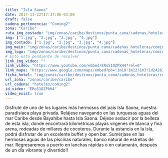 ```yaml
---
title: "Isla Saona"
date: 2017-11-22T17:37:06-03:00
draft: false
cadena_pertenencia: "Coming2"
zona: "Caribe"
ruta_img_costado: "img/zonas/caribe/destinos/punta_cana/cadenas_hoteleras/coming2/isla_saona/imagenes/"
img: ["1.jpg", "2.jpg", "3.jpg", "4.jpg"]
img_costado: ["1.jpg", "2.jpg", "3.jpg", "4.jpg"]
img_main: "img/zonas/caribe/destinos/punta_cana/cadenas_hoteleras/coming2/isla_saona/isla_saona.jpg"
img_logo: "img/zonas/caribe/destinos/punta_cana/cadenas_hoteleras/coming2/isla_saona/logo_coming2.jpg"
# Esto esta pendiente de resolver
link_img_video: ""
link_video: "https://www.youtube.com/embed/ERo51OZPkH4?rel=0"
link_mapa: "https://www.google.com/maps/embed?pb=!1m18!1m12!1m3!1d242637.2492331303!2d-68.81713110398803!3d18.154374947307304!2m3!1f0!2f0!3f0!3m2!1i1024!2i768!4f13.1!3m3!1m2!1s0x8ea61a8fade41217%3A0x7436be13a91a411c!2sIsla+Saona!5e0!3m2!1ses!2scl!4v1511383182050"
ficha_hotel: "img/zonas/caribe/destinos/punta_cana/cadenas_hoteleras/coming2/isla_saona/isla_saona.pdf"
url_zona: "zonas/caribe/caribe"
url_cadena: "hoteles/coming2"
id_video: "ERo51OZPkH4"
video_exist: true
---
```

Disfrute de uno de los lugares más hermosos del país Isla Saona, nuestra paradisíaca playa privada. Relájese navegando en las turquesas aguas del mar Caribe desde Bayahibe hasta Isla Saona. Déjese seducir por la belleza de esta isla, donde encontrará kilométricas playas vírgenes de blanca y fina arena, rodeadas de millares de cocoteros. Durante la estancia en la Isla, podrá disfrutar de un excelente buffet y open bar. Sumérjase en las hermosas aguas de las piscinas naturales, banco natural de estrellas de mar. Regresaremos a puerto en lanchas rápidas o en catamarán, después de un día vibrante y divertido!!
